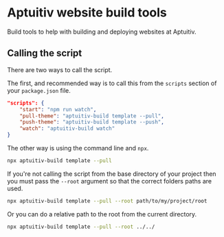 # Aptuitiv website build tools

Build tools to help with building and deploying websites at Aptuitiv.

## Calling the script

There are two ways to call the script.

The first, and recommended way is to call this from the `scripts` section of your `package.json` file.

```json
"scripts": {
    "start": "npm run watch",
    "pull-theme": "aptuitiv-build template --pull",
    "push-theme": "aptuitiv-build template --push",
    "watch": "aptuitiv-build watch"
}
```

The other way is using the command line and `npx`.

```bash
npx aptuitiv-build template --pull
```

If you're not calling the script from the base directory of your project then you must pass the `--root` argument so that the correct folders paths are used.

```bash
npx aptuitiv-build template --pull --root path/to/my/project/root
```

Or you can do a relative path to the root from the current directory.

```bash
npx aptuitiv-build template --pull --root ../../
```
